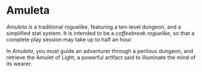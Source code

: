 # Amuleta

_Amuleta_ is a traditional roguelike, featuring a ten-level dungeon, and a
simplified stat system. It is intended to be a _coffeebreak roguelike_, so
that a complete play session may take up to half an hour.

In _Amuleta_, you must guide an adventurer through a perilous dungeon, and
retrieve the Amulet of Light, a powerful artifact said to illuminate the mind
of its wearer.

